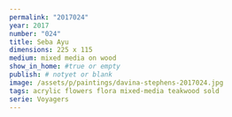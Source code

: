 ```yaml
---
permalink: "2017024"
year: 2017
number: "024"
title: Seba Ayu
dimensions: 225 x 115
medium: mixed media on wood
show_in_home: #true or empty
publish: # notyet or blank
image: /assets/p/paintings/davina-stephens-2017024.jpg
tags: acrylic flowers flora mixed-media teakwood sold
serie: Voyagers
---
```

